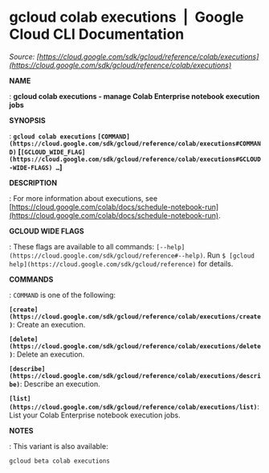# gcloud colab executions  |  Google Cloud CLI Documentation

*Source: [https://cloud.google.com/sdk/gcloud/reference/colab/executions](https://cloud.google.com/sdk/gcloud/reference/colab/executions)*

**NAME**

: **gcloud colab executions - manage Colab Enterprise notebook execution jobs**

**SYNOPSIS**

: **`gcloud colab executions` `[COMMAND](https://cloud.google.com/sdk/gcloud/reference/colab/executions#COMMAND)` [`[GCLOUD_WIDE_FLAG](https://cloud.google.com/sdk/gcloud/reference/colab/executions#GCLOUD-WIDE-FLAGS) …`]**

**DESCRIPTION**

: For more information about executions, see [https://cloud.google.com/colab/docs/schedule-notebook-run](https://cloud.google.com/colab/docs/schedule-notebook-run).

**GCLOUD WIDE FLAGS**

: These flags are available to all commands: `[--help](https://cloud.google.com/sdk/gcloud/reference#--help)`.
Run `$ [gcloud help](https://cloud.google.com/sdk/gcloud/reference)` for details.

**COMMANDS**

: ``COMMAND`` is one of the following:

**`[create](https://cloud.google.com/sdk/gcloud/reference/colab/executions/create)`**:
Create an execution.

**`[delete](https://cloud.google.com/sdk/gcloud/reference/colab/executions/delete)`**:
Delete an execution.

**`[describe](https://cloud.google.com/sdk/gcloud/reference/colab/executions/describe)`**:
Describe an execution.

**`[list](https://cloud.google.com/sdk/gcloud/reference/colab/executions/list)`**:
List your Colab Enterprise notebook execution jobs.

**NOTES**

: This variant is also available:

```
gcloud beta colab executions
```